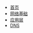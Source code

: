 - [首页](../README.md)
- [网络基础](/computer_network/basic.md)
- [应用层](/computer_network/application_layer.md)
- [DNS](/computer_network/application_layer2_dns.md)
